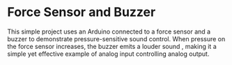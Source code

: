 # Force Sensor and Buzzer 
This simple project uses an Arduino connected to a force sensor and a buzzer to demonstrate pressure-sensitive sound control. When pressure on the force sensor increases, the buzzer emits a louder sound , making it a simple yet effective example of analog input controlling analog output. 
